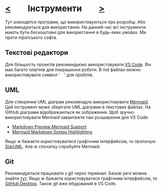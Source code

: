 # [<](README.md)  Інструменти  [>](technologies.md)

Тут знаходятся програми, що використовуються при розробці. Або рекомендуються для використання. На данний час всі інструменти мають бути бескоштовні для використання в будь-яких умовах. Ми проти піратського софта.


## Текстові редактори

Для більшость проектів рекомендуємо використовувати [VS Code](https://code.visualstudio.com/download). Він має багато плагінів для покрашення роботи.
В md файлах можно використовувати символ ' ' для пробілів.


## UML

Для створення UML діаграм рекомендую використовувати [Mermaid](https://mermaid-js.github.io/mermaid/#/). Цей інструмент може зберігати UML діаграми в текстових файлах. На GitHub діаграми відображаються як зображення. 
Щоб зручно використовувати Mermaid завантажте такі розширення для VS Code:
- [Markdown Preview Mermaid Support](https://marketplace.visualstudio.com/items?itemName=bierner.markdown-mermaid)
- [Mermaid Markdown Syntax Highlighting](https://marketplace.visualstudio.com/items?itemName=bpruitt-goddard.mermaid-markdown-syntax-highlighting)

Якщо ж бажаєте користовуватися графічним інтерфейсом, то пропоную [StarUML](https://staruml.io/). Але ж спочатку спробуйте Mermaid.


## Git

Рекомендується працювати з git через термінал. Базові речі можна знайти [тут](https://git-scm.com/book/en/v2). 
Якщо ж бажаєте користовуватися графічним інтерфейсом, то [GitHub Desktop](https://desktop.github.com/).
Також git вже вбудований в VS Code.


